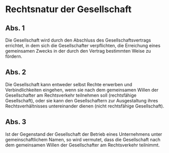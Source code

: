 # Rechtsnatur der Gesellschaft



## Abs. 1

 Die Gesellschaft wird durch den Abschluss des Gesellschaftsvertrags errichtet, in dem sich die Gesellschafter verpflichten, die Erreichung eines gemeinsamen Zwecks in der durch den Vertrag bestimmten Weise zu fördern.

## Abs. 2

 Die Gesellschaft kann entweder selbst Rechte erwerben und Verbindlichkeiten eingehen, wenn sie nach dem gemeinsamen Willen der Gesellschafter am Rechtsverkehr teilnehmen soll (rechtsfähige Gesellschaft), oder sie kann den Gesellschaftern zur Ausgestaltung ihres Rechtsverhältnisses untereinander dienen (nicht rechtsfähige Gesellschaft).

## Abs. 3

 Ist der Gegenstand der Gesellschaft der Betrieb eines Unternehmens unter gemeinschaftlichem Namen, so wird vermutet, dass die Gesellschaft nach dem gemeinsamen Willen der Gesellschafter am Rechtsverkehr teilnimmt. 

